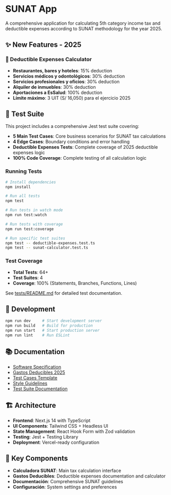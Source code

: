 # SUNAT App

A comprehensive application for calculating 5th category income tax and deductible expenses according to SUNAT methodology for the year 2025.

## ✨ New Features - 2025

### 🧾 Deductible Expenses Calculator
- **Restaurantes, bares y hoteles**: 15% deduction
- **Servicios médicos y odontológicos**: 30% deduction  
- **Servicios profesionales y oficios**: 30% deduction
- **Alquiler de inmuebles**: 30% deduction
- **Aportaciones a EsSalud**: 100% deduction
- **Límite máximo**: 3 UIT (S/ 16,050) para el ejercicio 2025

## 🧪 Test Suite

This project includes a comprehensive Jest test suite covering:

- **5 Main Test Cases**: Core business scenarios for SUNAT tax calculations
- **4 Edge Cases**: Boundary conditions and error handling
- **Deductible Expenses Tests**: Complete coverage of 2025 deductible expenses logic
- **100% Code Coverage**: Complete testing of all calculation logic

### Running Tests

```bash
# Install dependencies
npm install

# Run all tests
npm test

# Run tests in watch mode
npm run test:watch

# Run tests with coverage
npm run test:coverage

# Run specific test suites
npm test -- deductible-expenses.test.ts
npm test -- sunat-calculator.test.ts
```

### Test Coverage

- **Total Tests**: 64+
- **Test Suites**: 4
- **Coverage**: 100% (Statements, Branches, Functions, Lines)

See [tests/README.md](tests/README.md) for detailed test documentation.

## 🚀 Development

```bash
npm run dev     # Start development server
npm run build   # Build for production
npm run start   # Start production server
npm run lint    # Run ESLint
```

## 📚 Documentation

- [Software Specification](documentation/software_specification.md)
- [Gastos Deducibles 2025](documentation/gastos_deducibles_2025.md)
- [Test Cases Template](documentation/casos_de_prueba.md)
- [Style Guidelines](documentation/styles_guideline.md)
- [Test Suite Documentation](tests/README.md)

## 🏗️ Architecture

- **Frontend**: Next.js 14 with TypeScript
- **UI Components**: Tailwind CSS + Headless UI
- **State Management**: React Hook Form with Zod validation
- **Testing**: Jest + Testing Library
- **Deployment**: Vercel-ready configuration

## 🔧 Key Components

- **Calculadora SUNAT**: Main tax calculation interface
- **Gastos Deducibles**: Deductible expenses documentation and calculator
- **Documentación**: Comprehensive SUNAT guidelines
- **Configuración**: System settings and preferences
